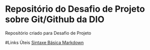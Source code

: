 # Repositório do Desafio de Projeto sobre Git/Github da DIO
Repositório criado para Desafio de Projeto

#Links Úteis
[Sintaxe Básica Markdown](https://www.markdownguide.org/basic-syntax/)  
